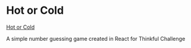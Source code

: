 # Hot or Cold


[Hot or Cold](https://tmothymartel.github.io/hotcold/)


A simple number guessing game created in React for Thinkful Challenge